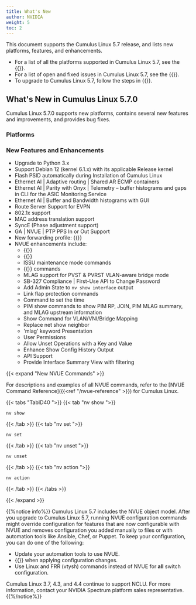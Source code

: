 ```yaml
---
title: What's New
author: NVIDIA
weight: 5
toc: 2
---
```

This document supports the Cumulus Linux 5.7 release, and lists new platforms, features, and enhancements.

- For a list of all the platforms supported in Cumulus Linux 5.7, see the {{<exlink url="www.nvidia.com/en-us/networking/ethernet-switching/hardware-compatibility-list/" text="Hardware Compatibility List (HCL)">}}.
- For a list of open and fixed issues in Cumulus Linux 5.7, see the {{<link title="Cumulus Linux 5.7 Release Notes" text="Cumulus Linux 5.7 Release Notes">}}.
- To upgrade to Cumulus Linux 5.7, follow the steps in {{<link url="Upgrading-Cumulus-Linux">}}.
<!-- vale off -->
## What's New in Cumulus Linux 5.7.0
<!-- vale on -->
Cumulus Linux 5.7.0 supports new platforms, contains several new features and improvements, and provides bug fixes.

### Platforms

### New Features and Enhancements

- Upgrade to Python 3.x
- Support Debian 12 (kernel 6.1.x) with its applicable Release kernel
- Flash PSID automatically during Installation of Cumulus Linux
- Ethernet AI | Adaptive routing | Shared AR ECMP containers
- Ethernet AI | Parity with Onyx | Telemetry – buffer histograms and gaps in CLI for the ASIC Monitoring Service 
- Ethernet AI | Buffer and Bandwidth histograms with GUI
- Route Server Support for EVPN
- 802.1x support
- MAC address translation support
- SyncE (Phase adjustment support)
- GA | NVUE | PTP PPS In or Out Support
- New forwarding profile: {{<link url="Supported-Route-Table-Entries/#spectrum-2-and-spectrum-3" text="l2-heavy-v4-lpm">}}
- NVUE enhancements include:
  - {{<link url="Port-Security" text="Port Security commands">}}
  - {{<link url="Network-Address-Translation-NAT" text="NAT commands">}}
  - ISSU maintenance mode commands
  - {{<link url="RADIUS-AAA" text="RADIUS AAA">}} commands
  - MLAG support for PVST & PVRST VLAN-aware bridge mode
  - SB-327 Compliance | First-Use API to Change Password
  - Add Admin State to `nv show interface` output
  - Link flap protection commands
  - Command to set the time
  - PIM show commands to show PIM RP, JOIN, PIM MLAG summary, and MLAG upstream information
  - Show Command for VLAN/VNI/Bridge Mapping
  - Replace net show neighbor
  - 'mlag' keyword Presentation
  - User Permissions
  - Allow Unset Operations with a Key and Value
  - Enhance Show Config History Output
  - API Support
  - Provide Interface Summary View with filtering

{{< expand "New NVUE Commands" >}}

For descriptions and examples of all NVUE commands, refer to the [NVUE Command Reference]({{<ref "/nvue-reference" >}}) for Cumulus Linux.

{{< tabs "TabID40 ">}}
{{< tab "nv show ">}}

```
nv show
```

{{< /tab >}}
{{< tab "nv set ">}}

```
nv set
```

{{< /tab >}}
{{< tab "nv unset ">}}

```
nv unset
```

{{< /tab >}}
{{< tab "nv action ">}}

```
nv action
```

{{< /tab >}}
{{< /tabs >}}

{{< /expand >}}

{{%notice info%}}
Cumulus Linux 5.7 includes the NVUE object model. After you upgrade to Cumulus Linux 5.7, running NVUE configuration commands might override configuration for features that are now configurable with NVUE and removes configuration you added manually to files or with automation tools like Ansible, Chef, or Puppet. To keep your configuration, you can do one of the following:

- Update your automation tools to use NVUE.
- {{<link url="NVUE-CLI/#configure-nvue-to-ignore-linux-files" text="Configure NVUE to ignore certain underlying Linux files">}} when applying configuration changes.
- Use Linux and FRR (vtysh) commands instead of NVUE for **all** switch configuration.

Cumulus Linux 3.7, 4.3, and 4.4 continue to support NCLU. For more information, contact your NVIDIA Spectrum platform sales representative.
{{%/notice%}}
